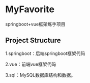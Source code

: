 # MyFavorite

springboot+vue框架练手项目

## Project Structure

1.springboot：后端springboot框架代码

2.vue：前端vue框架代码

3.sql：MySQL数据库结构和数据。

